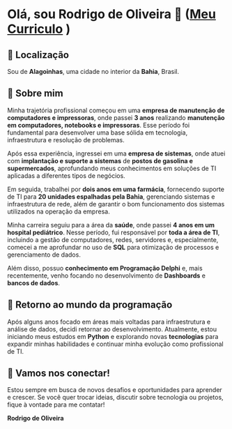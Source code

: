 # Olá, sou Rodrigo de Oliveira 👋 ([Meu Curriculo](https://digowfsa16.github.io/cv/) )

## 📍 Localização
Sou de **Alagoinhas**, uma cidade no interior da **Bahia**, Brasil.

## 💼 Sobre mim

Minha trajetória profissional começou em uma **empresa de manutenção de computadores e impressoras**, onde passei **3 anos** realizando **manutenção em computadores, notebooks e impressoras**. Esse período foi fundamental para desenvolver uma base sólida em tecnologia, infraestrutura e resolução de problemas.

Após essa experiência, ingressei em uma **empresa de sistemas**, onde atuei com **implantação e suporte a sistemas** de **postos de gasolina e supermercados**, aprofundando meus conhecimentos em soluções de TI aplicadas a diferentes tipos de negócios.

Em seguida, trabalhei por **dois anos em uma farmácia**, fornecendo suporte de TI para **20 unidades espalhadas pela Bahia**, gerenciando sistemas e infraestrutura de rede, além de garantir o bom funcionamento dos sistemas utilizados na operação da empresa.

Minha carreira seguiu para a área da **saúde**, onde passei **4 anos em um hospital pediátrico**. Nesse período, fui responsável por **toda a área de TI**, incluindo a gestão de computadores, redes, servidores e, especialmente, comecei a me aprofundar no uso de **SQL** para otimização de processos e gerenciamento de dados.

Além disso, possuo **conhecimento em Programação Delphi** e, mais recentemente, venho focando no desenvolvimento de **Dashboards** e **bancos de dados**.

## 🔄 Retorno ao mundo da programação

Após alguns anos focado em áreas mais voltadas para infraestrutura e análise de dados, decidi retornar ao desenvolvimento. Atualmente, estou iniciando meus estudos em **Python** e explorando novas **tecnologias** para expandir minhas habilidades e continuar minha evolução como profissional de TI.

## 💬 Vamos nos conectar!

Estou sempre em busca de novos desafios e oportunidades para aprender e crescer. Se você quer trocar ideias, discutir sobre tecnologia ou projetos, fique à vontade para me contatar!

**Rodrigo de Oliveira**  


